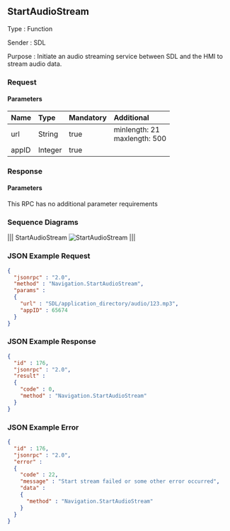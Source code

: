 ## StartAudioStream

Type
: Function

Sender
: SDL

Purpose
: Initiate an audio streaming service between SDL and the HMI to stream audio data.

### Request

#### Parameters

|Name|Type|Mandatory|Additional|
|:---|:---|:--------|:---------|
|url|String|true|minlength: 21<br>maxlength: 500|
|appID|Integer|true||

### Response

#### Parameters

This RPC has no additional parameter requirements

### Sequence Diagrams
|||
StartAudioStream
![StartAudioStream](./assets/StartAudioStream.jpg)
|||

### JSON Example Request

```json
{
  "jsonrpc" : "2.0",
  "method" : "Navigation.StartAudioStream",
  "params" :  
  {
    "url" : "SDL/application_directory/audio/123.mp3",
    "appID" : 65674
  }
}
```

### JSON Example Response

```json
{
  "id" : 176,
  "jsonrpc" : "2.0",
  "result" :
  {
    "code" : 0,
    "method" : "Navigation.StartAudioStream"
  }
}
```

### JSON Example Error

```json
{
  "id" : 176,
  "jsonrpc" : "2.0",
  "error" :
  {
    "code" : 22,
    "message" : "Start stream failed or some other error occurred",
    "data" :
    {
      "method" : "Navigation.StartAudioStream"
    }
  }
}
```
